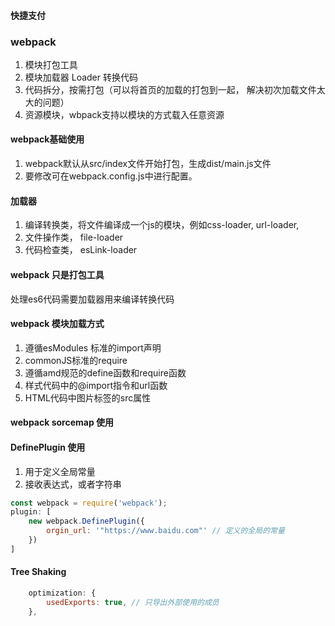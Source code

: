 <!--
 * @Author: your name
 * @Date: 2020-12-10 13:34:31
 * @LastEditTime: 2020-12-23 13:53:32
 * @LastEditors: Please set LastEditors
 * @Description: In User Settings Edit
 * @FilePath: \myGulpc:\Users\wing\Desktop\gulps\webpack.md
-->

#### 快捷支付

### webpack

1. 模块打包工具
2. 模块加载器 Loader 转换代码
3. 代码拆分，按需打包（可以将首页的加载的打包到一起， 解决初次加载文件太大的问题）
4. 资源模块，wbpack支持以模块的方式载入任意资源

#### webpack基础使用

1. webpack默认从src/index文件开始打包，生成dist/main.js文件
2. 要修改可在webpack.config.js中进行配置。

#### 加载器

1. 编译转换类，将文件编译成一个js的模块，例如css-loader, url-loader,
2. 文件操作类， file-loader
3. 代码检查类， esLink-loader

#### webpack 只是打包工具

处理es6代码需要加载器用来编译转换代码

#### webpack 模块加载方式

1. 遵循esModules 标准的import声明
2. commonJS标准的require
3. 遵循amd规范的define函数和require函数
4. 样式代码中的@import指令和url函数
5. HTML代码中图片标签的src属性

#### webpack sorcemap 使用

#### DefinePlugin 使用

1. 用于定义全局常量
2. 接收表达式，或者字符串

```javascript
const webpack = require('webpack');
plugin: [
    new webpack.DefinePlugin({
        orgin_url: '"https://www.baidu.com"' // 定义的全局的常量
    })
]
```

#### Tree Shaking

```javascript
    optimization: {
        usedExports: true, // 只导出外部使用的成员
    },
```
